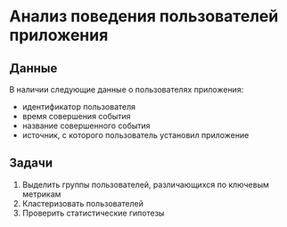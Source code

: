 # Анализ поведения пользователей приложения

## Данные

В наличии следующие данные о пользователях приложения:

- идентификатор пользователя
- время совершения события
- название совершенного события
- источник, с которого пользователь установил приложение

## Задачи

1. Выделить группы пользователей, различающихся по ключевым метрикам
2. Кластеризовать пользователей
3. Проверить статистические гипотезы 